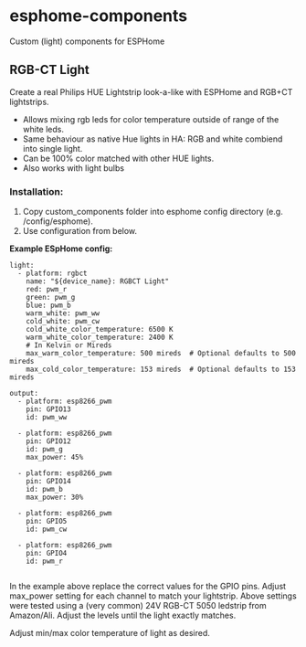 # esphome-components
Custom (light) components for ESPHome


## RGB-CT Light
Create a real Philips HUE Lightstrip look-a-like with ESPHome and RGB+CT lightstrips.

- Allows mixing rgb leds for color temperature outside of range of the white leds.
- Same behaviour as native Hue lights in HA: RGB and white combiend into single light.
- Can be 100% color matched with other HUE lights.
- Also works with light bulbs

### Installation:
1. Copy custom_components folder into esphome config directory (e.g. /config/esphome).
2. Use configuration from below.

**Example ESpHome config:**

```
light:
  - platform: rgbct
    name: "${device_name}: RGBCT Light"
    red: pwm_r
    green: pwm_g
    blue: pwm_b
    warm_white: pwm_ww
    cold_white: pwm_cw
    cold_white_color_temperature: 6500 K
    warm_white_color_temperature: 2400 K
    # In Kelvin or Mireds
    max_warm_color_temperature: 500 mireds  # Optional defaults to 500 mireds
    max_cold_color_temperature: 153 mireds  # Optional defaults to 153 mireds

output:
  - platform: esp8266_pwm
    pin: GPIO13
    id: pwm_ww

  - platform: esp8266_pwm
    pin: GPIO12
    id: pwm_g
    max_power: 45%

  - platform: esp8266_pwm
    pin: GPIO14
    id: pwm_b
    max_power: 30%

  - platform: esp8266_pwm
    pin: GPIO5
    id: pwm_cw
    
  - platform: esp8266_pwm
    pin: GPIO4
    id: pwm_r
    
```

In the example above replace the correct values for the GPIO pins.
Adjust max_power setting for each channel to match your lightstrip.
Above settings were tested using a (very common) 24V RGB-CT 5050 ledstrip from Amazon/Ali.
Adjust the levels until the light exactly matches.

Adjust min/max color temperature of light as desired.
